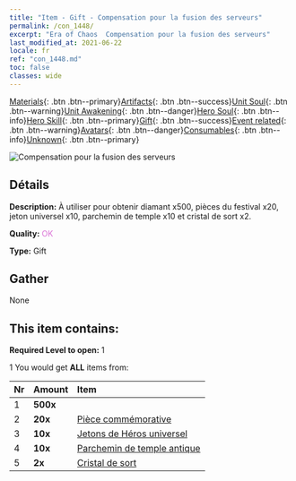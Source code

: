 ```yaml
---
title: "Item - Gift - Compensation pour la fusion des serveurs"
permalink: /con_1448/
excerpt: "Era of Chaos  Compensation pour la fusion des serveurs"
last_modified_at: 2021-06-22
locale: fr
ref: "con_1448.md"
toc: false
classes: wide
---
```

 [Materials](/ItemsFR/){: .btn .btn--primary}[Artifacts](/ItemsFR/Artifacts/){: .btn .btn--success}[Unit Soul](/ItemsFR/UnitSoul/){: .btn .btn--warning}[Unit Awakening](/ItemsFR/UnitAwakening/){: .btn .btn--danger}[Hero Soul](/ItemsFR/HeroSoul/){: .btn .btn--info}[Hero Skill](/ItemsFR/HeroSkill/){: .btn .btn--primary}[Gift](/ItemsFR/Gift/){: .btn .btn--success}[Event related](/ItemsFR/Events/){: .btn .btn--warning}[Avatars](/ItemsFR/Avatars/){: .btn .btn--danger}[Consumables](/ItemsFR/Consumables/){: .btn .btn--info}[Unknown](/ItemsFR/Unknown/){: .btn .btn--primary}

 ![Compensation pour la fusion des serveurs](/images/t/i_907062.png)

## Détails
 **Description:** À utiliser pour obtenir diamant x500, pièces du festival x20, jeton universel x10, parchemin de temple x10 et cristal de sort x2.

 **Quality:** <span style="color: #DA70D6">OK</span>

 **Type:** Gift

## Gather

  None

## This item contains:

 **Required Level to open:** 1

 1 You would get **ALL** items  from:

  | Nr | Amount |     Item    |
  |:---|:-------|:------------|
  | 1 |  **500x** | <i class="fas fa-gem"/> |  | 
  | 2 |  **20x** | [Pièce commémorative](/ItemsFR/con_877/) |  | 
  | 3 |  **10x** | [Jetons de Héros universel](/ItemsFR/her_358/) |  | 
  | 4 |  **10x** | [Parchemin de temple antique](/ItemsFR/con_697/) |  | 
  | 5 |  **2x** | [Cristal de sort](/ItemsFR/art_189/) |  | 
